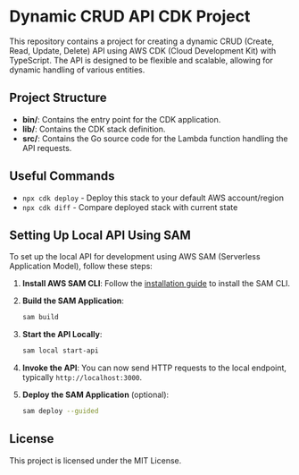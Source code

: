# Dynamic CRUD API CDK Project

This repository contains a project for creating a dynamic CRUD (Create, Read, Update, Delete) API using AWS CDK (Cloud Development Kit) with TypeScript. The API is designed to be flexible and scalable, allowing for dynamic handling of various entities.

## Project Structure

- **bin/**: Contains the entry point for the CDK application.
- **lib/**: Contains the CDK stack definition.
- **src/**: Contains the Go source code for the Lambda function handling the API requests.

## Useful Commands

- `npx cdk deploy` - Deploy this stack to your default AWS account/region
- `npx cdk diff` - Compare deployed stack with current state

## Setting Up Local API Using SAM

To set up the local API for development using AWS SAM (Serverless Application Model), follow these steps:

1. **Install AWS SAM CLI**: Follow the [installation guide](https://docs.aws.amazon.com/serverless-application-model/latest/developerguide/install-sam-cli.html) to install the SAM CLI.

2. **Build the SAM Application**:
   ```sh
   sam build
   ```

3. **Start the API Locally**:
   ```sh
   sam local start-api
   ```

4. **Invoke the API**: You can now send HTTP requests to the local endpoint, typically `http://localhost:3000`.

5. **Deploy the SAM Application** (optional):
   ```sh
   sam deploy --guided
   ```

## License

This project is licensed under the MIT License.
